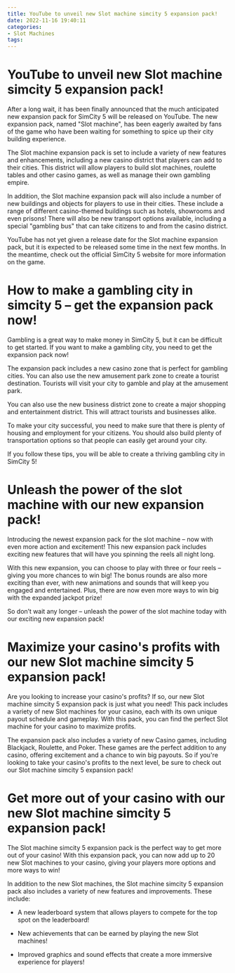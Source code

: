 ```yaml
---
title: YouTube to unveil new Slot machine simcity 5 expansion pack!
date: 2022-11-16 19:40:11
categories:
- Slot Machines
tags:
---
```



#  YouTube to unveil new Slot machine simcity 5 expansion pack!

After a long wait, it has been finally announced that the much anticipated new expansion pack for SimCity 5 will be released on YouTube. The new expansion pack, named "Slot machine", has been eagerly awaited by fans of the game who have been waiting for something to spice up their city building experience.

The Slot machine expansion pack is set to include a variety of new features and enhancements, including a new casino district that players can add to their cities. This district will allow players to build slot machines, roulette tables and other casino games, as well as manage their own gambling empire.

In addition, the Slot machine expansion pack will also include a number of new buildings and objects for players to use in their cities. These include a range of different casino-themed buildings such as hotels, showrooms and even prisons! There will also be new transport options available, including a special "gambling bus" that can take citizens to and from the casino district.

YouTube has not yet given a release date for the Slot machine expansion pack, but it is expected to be released some time in the next few months. In the meantime, check out the official SimCity 5 website for more information on the game.

#  How to make a gambling city in simcity 5 – get the expansion pack now!

Gambling is a great way to make money in SimCity 5, but it can be difficult to get started. If you want to make a gambling city, you need to get the expansion pack now!

The expansion pack includes a new casino zone that is perfect for gambling cities. You can also use the new amusement park zone to create a tourist destination. Tourists will visit your city to gamble and play at the amusement park.

You can also use the new business district zone to create a major shopping and entertainment district. This will attract tourists and businesses alike.

To make your city successful, you need to make sure that there is plenty of housing and employment for your citizens. You should also build plenty of transportation options so that people can easily get around your city.

If you follow these tips, you will be able to create a thriving gambling city in SimCity 5!

#  Unleash the power of the slot machine with our new expansion pack!

Introducing the newest expansion pack for the slot machine – now with even more action and excitement! This new expansion pack includes exciting new features that will have you spinning the reels all night long.

With this new expansion, you can choose to play with three or four reels – giving you more chances to win big! The bonus rounds are also more exciting than ever, with new animations and sounds that will keep you engaged and entertained. Plus, there are now even more ways to win big with the expanded jackpot prize!

So don’t wait any longer – unleash the power of the slot machine today with our exciting new expansion pack!

#  Maximize your casino's profits with our new Slot machine simcity 5 expansion pack!

Are you looking to increase your casino's profits? If so, our new Slot machine simcity 5 expansion pack is just what you need! This pack includes a variety of new Slot machines for your casino, each with its own unique payout schedule and gameplay. With this pack, you can find the perfect Slot machine for your casino to maximize profits.

The expansion pack also includes a variety of new Casino games, including Blackjack, Roulette, and Poker. These games are the perfect addition to any casino, offering excitement and a chance to win big payouts. So if you're looking to take your casino's profits to the next level, be sure to check out our Slot machine simcity 5 expansion pack!

#  Get more out of your casino with our new Slot machine simcity 5 expansion pack!

The Slot machine simcity 5 expansion pack is the perfect way to get more out of your casino! With this expansion pack, you can now add up to 20 new Slot machines to your casino, giving your players more options and more ways to win!

In addition to the new Slot machines, the Slot machine simcity 5 expansion pack also includes a variety of new features and improvements. These include:

- A new leaderboard system that allows players to compete for the top spot on the leaderboard!

- New achievements that can be earned by playing the new Slot machines!

- Improved graphics and sound effects that create a more immersive experience for players!